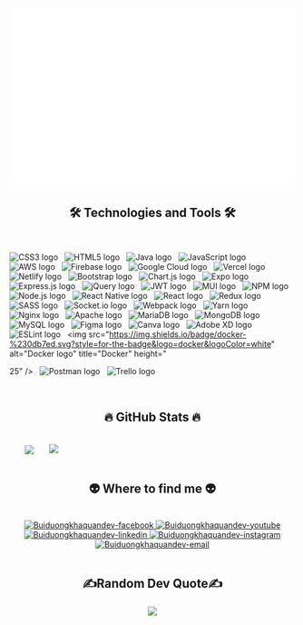 <!-- buiduongkhaquan -->
<a href="#" target="_blank">
  <img src="svg/buiduongkhaquan.svg" width="1200" alt="buiduongkhaquan-official" />
</a>

<h2 align="center">🛠 Technologies and Tools 🛠</h2>
<br>

<span><img src="https://img.shields.io/badge/css3-%231572B6.svg?style=for-the-badge&logo=css3&logoColor=white" alt="CSS3 logo" title="CSS3" height="25" /></span>
&nbsp;
<span><img src="https://img.shields.io/badge/html5-%23E34F26.svg?style=for-the-badge&logo=html5&logoColor=white" alt="HTML5 logo" title="HTML5" height="25" /></span>
&nbsp;
<span><img src="https://img.shields.io/badge/java-%23ED8B00.svg?style=for-the-badge&logo=java&logoColor=white" alt="Java logo" title="Java" height="25" /></span>
&nbsp;
<span><img src="https://img.shields.io/badge/javascript-%23323330.svg?style=for-the-badge&logo=javascript&logoColor=%23F7DF1E" alt="JavaScript logo" title="JavaScript" height="25" /></span>
&nbsp;
<span><img src="https://img.shields.io/badge/AWS-%23FF9900.svg?style=for-the-badge&logo=amazon-aws&logoColor=white" alt="AWS logo" title="AWS" height="25" /></span>
&nbsp;
<span><img src="https://img.shields.io/badge/firebase-%23039BE5.svg?style=for-the-badge&logo=firebase" alt="Firebase logo" title="Firebase" height="25" /></span>
&nbsp;
<span><img src="https://img.shields.io/badge/Google%20Cloud-%234285F4.svg?style=for-the-badge&logo=google-cloud&logoColor=white" alt="Google Cloud logo" title="Google Cloud" height="25" /></span>
&nbsp;
<span><img src="https://img.shields.io/badge/vercel-%23000000.svg?style=for-the-badge&logo=vercel&logoColor=white" alt="Vercel logo" title="Vercel" height="25" /></span>
&nbsp;
<span><img src="https://img.shields.io/badge/netlify-%23000000.svg?style=for-the-badge&logo=netlify&logoColor=#00C7B7" alt="Netlify logo" title="Netlify" height="25" /></span>
&nbsp;
<span><img src="https://img.shields.io/badge/bootstrap-%23563D7C.svg?style=for-the-badge&logo=bootstrap&logoColor=white" alt="Bootstrap logo" title="Bootstrap" height="25" /></span>
&nbsp;
<span><img src="https://img.shields.io/badge/chart.js-F5788D.svg?style=for-the-badge&logo=chart.js&logoColor=white" alt="Chart.js logo" title="Chart.js" height="25" /></span>
&nbsp;
<span><img src="https://img.shields.io/badge/expo-1C1E24?style=for-the-badge&logo=expo&logoColor=#D04A37" alt="Expo logo" title="Expo" height="25" /></span>
&nbsp;
<span><img src="https://img.shields.io/badge/express.js-%23404d59.svg?style=for-the-badge&logo=express&logoColor=%2361DAFB" alt="Express.js logo" title="Express.js" height="25" /></span>
&nbsp;
<span><img src="https://img.shields.io/badge/jquery-%230769AD.svg?style=for-the-badge&logo=jquery&logoColor=white" alt="jQuery logo" title="jQuery" height="25" /></span>
&nbsp;
<span><img src="https://img.shields.io/badge/JWT-black?style=for-the-badge&logo=JSON%20web%20tokens" alt="JWT logo" title="JWT" height="25" /></span>
&nbsp;
<span><img src="https://img.shields.io/badge/MUI-%230081CB.svg?style=for-the-badge&logo=material-ui&logoColor=white" alt="MUI logo" title="MUI" height="25" /></span>
&nbsp;
<span><img src="https://img.shields.io/badge/NPM-%23000000.svg?style=for-the-badge&logo=npm&logoColor=white" alt="NPM logo" title="NPM" height="25" /></span>
&nbsp;
<span><img src="https://img.shields.io/badge/node.js-6DA55F?style=for-the-badge&logo=node.js&logoColor=white" alt="Node.js logo" title="Node.js" height="25" /></span>
&nbsp;
<span><img src="https://img.shields.io/badge/react_native-%2320232a.svg?style=for-the-badge&logo=react&logoColor=%2361DAFB" alt="React Native logo" title="React Native" height="25" /></span>
&nbsp;
<span><img src="https://img.shields.io/badge/react-%2320232a.svg?style=for-the-badge&logo=react&logoColor=%2361DAFB" alt="React logo" title="React" height="25" /></span>
&nbsp;
<span><img src="https://img.shields.io/badge/redux-%23593d88.svg?style=for-the-badge&logo=redux&logoColor=white" alt="Redux logo" title="Redux" height="25" /></span>
&nbsp;
<span><img src="https://img.shields.io/badge/SASS-hotpink.svg?style=for-the-badge&logo=SASS&logoColor=white" alt="SASS logo" title="SASS" height="25" /></span>
&nbsp;
<span><img src="https://img.shields.io/badge/Socket.io-black?style=for-the-badge&logo=socket.io&badgeColor=010101" alt="Socket.io logo" title="Socket.io" height="25" /></span>
&nbsp;
<span><img src="https://img.shields.io/badge/webpack-%238DD6F9.svg?style=for-the-badge&logo=webpack&logoColor=black" alt="Webpack logo" title="Webpack" height="25" /></span>
&nbsp;
<span><img src="https://img.shields.io/badge/yarn-%232C8EBB.svg?style=for-the-badge&logo=yarn&logoColor=white" alt="Yarn logo" title="Yarn" height="25" /></span>
&nbsp;
<span><img src="https://img.shields.io/badge/nginx-%23009639.svg?style=for-the-badge&logo=nginx&logoColor=white" alt="Nginx logo" title="Nginx" height="25" /></span>
&nbsp;
<span><img src="https://img.shields.io/badge/apache-%23D42029.svg?style=for-the-badge&logo=apache&logoColor=white" alt="Apache logo" title="Apache" height="25" /></span>
&nbsp;
<span><img src="https://img.shields.io/badge/MariaDB-003545?style=for-the-badge&logo=mariadb&logoColor=white" alt="MariaDB logo" title="MariaDB" height="25" /></span>
&nbsp;
<span><img src="https://img.shields.io/badge/MongoDB-%234ea94b.svg?style=for-the-badge&logo=mongodb&logoColor=white" alt="MongoDB logo" title="MongoDB" height="25" /></span>
&nbsp;
<span><img src="https://img.shields.io/badge/mysql-%2300f.svg?style=for-the-badge&logo=mysql&logoColor=white" alt="MySQL logo" title="MySQL" height="25" /></span>
&nbsp;
<span><img src="https://img.shields.io/badge/figma-%23F24E1E.svg?style=for-the-badge&logo=figma&logoColor=white" alt="Figma logo" title="Figma" height="25" /></span>
&nbsp;
<span><img src="https://img.shields.io/badge/Canva-%2300C4CC.svg?style=for-the-badge&logo=Canva&logoColor=white" alt="Canva logo" title="Canva" height="25" /></span>
&nbsp;
<span><img src="https://img.shields.io/badge/Adobe%20XD-470137?style=for-the-badge&logo=Adobe%20XD&logoColor=#FF61F6" alt="Adobe XD logo" title="Adobe XD" height="25" /></span>
&nbsp;
<span><img src="https://img.shields.io/badge/ESLint-4B3263?style=for-the-badge&logo=eslint&logoColor=white" alt="ESLint logo" title="ESLint" height="25" /></span>
&nbsp;
<span><img src="https://img.shields.io/badge/docker-%230db7ed.svg?style=for-the-badge&logo=docker&logoColor=white" alt="Docker logo" title="Docker" height="

25" /></span>
&nbsp;
<span><img src="https://img.shields.io/badge/Postman-FF6C37?style=for-the-badge&logo=postman&logoColor=white" alt="Postman logo" title="Postman" height="25" /></span>
&nbsp;
<span><img src="https://img.shields.io/badge/Trello-%23026AA7.svg?style=for-the-badge&logo=Trello&logoColor=white" alt="Trello logo" title="Trello" height="25" /></span>
&nbsp;

<br>
<h2 align="center">🔥 GitHub Stats 🔥</h2>
<!-- https://github.com/anuraghazra/github-readme-stats -->
<br>
<div align=center>
  <a href="#" title="Buiduongkhaquandev">
    <img width="315" align="center" src="https://github-readme-stats.vercel.app/api/top-langs/?username=BuiDuongKhaQuan&theme=radical&hide_border=false&include_all_commits=false&count_private=false&layout=compact" />
  </a>
  <a href="#" title="Buiduongkhaquandev">
    <img align="right" width="434" src="https://github-readme-stats.vercel.app/api?username=BuiDuongKhaQuan&theme=radical&hide_border=false&include_all_commits=false&count_private=false" />
  </a>
</div>

<br>
<h2 align="center">👽 Where to find me 👽</h2>
<br>
<!-- https://icons8.com -->
<div align="center">
  <a href="https://www.facebook.com/profile.php?id=100010216904063" target="blank">
    <img src="https://img.icons8.com/bubbles/100/000000/facebook-new.png" alt="Buiduongkhaquandev-facebook" />
  </a>
  <a href="" target="blank">
    <img src="https://img.icons8.com/bubbles/100/000000/youtube-squared.png" alt="Buiduongkhaquandev-youtube" />
  </a>
  <a href="" target="blank">
    <img src="https://img.icons8.com/bubbles/100/000000/linkedin.png" alt="Buiduongkhaquandev-linkedin" />
  </a>
  <a href="" target="blank">
    <img src="https://img.icons8.com/bubbles/100/000000/instagram.png" alt="Buiduongkhaquandev-instagram" />
  </a>
  <a href="mailto:buiduongkhaquan@gmail.com" target="top">
    <img src="https://img.icons8.com/bubbles/100/000000/apple-mail.png" alt="Buiduongkhaquandev-email" />
  </a>
</div>
<br>
<h2 align="center">✍️Random Dev Quote✍️</h2>
<div align=center>
  <a href="#" title="Buiduongkhaquandev">
    <img width="" align="center" src="https://quotes-github-readme.vercel.app/api?type=horizontal&theme=radical" />
  </a>
</div>

